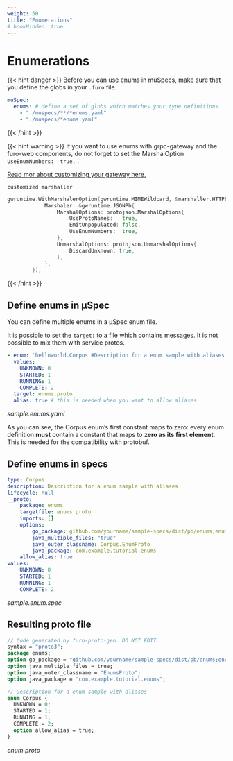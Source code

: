 ```yaml
---
weight: 50
title: "Enumerations"
# bookHidden: true
---
```

# Enumerations



{{< hint danger >}}
Before you can use enums in muSpecs, make sure that you define the globs in your `.furo` file. 
````yaml
muSpec:
  enums: # define a set of globs which matches your type definitions
    - "./muspecs/**/*enums.yaml"
    - "./muspecs/*enums.yaml"
````

{{< /hint >}}

{{< hint warning >}}
If you want to use enums with grpc-gateway and the furo-web components, do not forget to set the MarshalOption `UseEnumNumbers:  true,` .

[Read mor about customizing your gateway here.](https://grpc-ecosystem.github.io/grpc-gateway/docs/mapping/customizing_your_gateway/)

`customized marshaller`
```go
gwruntime.WithMarshalerOption(gwruntime.MIMEWildcard, &marshaller.HTTPBodyMarshaler{
			Marshaler: &gwruntime.JSONPb{
				MarshalOptions: protojson.MarshalOptions{
					UseProtoNames:   true,
					EmitUnpopulated: false,
					UseEnumNumbers:  true,
				},
				UnmarshalOptions: protojson.UnmarshalOptions{
					DiscardUnknown: true,
				},
			},
		}),
```
{{< /hint >}}
## Define enums in µSpec
You can define multiple enums in a µSpec enum file. 

It is possible to set the `target:` to a file which contains messages. It is not possible to mix them with service protos. 

```yaml
- enum: 'helloworld.Corpus #Description for a enum sample with aliases'
  values:
    UNKNOWN: 0
    STARTED: 1
    RUNNING: 1
    COMPLETE: 2
  target: enums.proto
  alias: true # this is needed when you want to allow aliases
```
*sample.enums.yaml*

As you can see, the Corpus enum’s first constant maps to zero: every enum definition **must** contain a constant that maps to **zero as its first element**. This is needed for the compatibility with protobuf.

## Define enums in specs

```yaml
type: Corpus
description: Description for a enum sample with aliases
lifecycle: null
__proto:
    package: enums
    targetfile: enums.proto
    imports: []
    options:
        go_package: github.com/yourname/sample-specs/dist/pb/enums;enumspb
        java_multiple_files: "true"
        java_outer_classname: Corpus.EnumProto
        java_package: com.example.tutorial.enums
    allow_alias: true
values:
    UNKNOWN: 0
    STARTED: 1
    RUNNING: 1
    COMPLETE: 2

```
*sample.enum.spec*


## Resulting proto file

```protobuf
// Code generated by furo-proto-gen. DO NOT EDIT.
syntax = "proto3";
package enums;
option go_package = "github.com/yourname/sample-specs/dist/pb/enums;enumspb";
option java_multiple_files = true;
option java_outer_classname = "EnumsProto";
option java_package = "com.example.tutorial.enums";

// Description for a enum sample with aliases
enum Corpus {
  UNKNOWN = 0;
  STARTED = 1;
  RUNNING = 1;
  COMPLETE = 2;
  option allow_alias = true;
}
```
*enum.proto*
